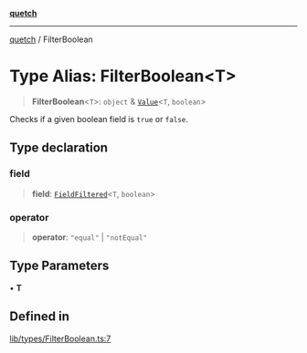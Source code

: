 [**quetch**](../README.md)

***

[quetch](../README.md) / FilterBoolean

# Type Alias: FilterBoolean\<T\>

> **FilterBoolean**\<`T`\>: `object` & [`Value`](Value.md)\<`T`, `boolean`\>

Checks if a given boolean field is `true` or `false`.

## Type declaration

### field

> **field**: [`FieldFiltered`](FieldFiltered.md)\<`T`, `boolean`\>

### operator

> **operator**: `"equal"` \| `"notEqual"`

## Type Parameters

• **T**

## Defined in

[lib/types/FilterBoolean.ts:7](https://github.com/nevoland/quetch/blob/d3c3874b3b683738adb5be9e083a7d95e2758c83/lib/types/FilterBoolean.ts#L7)
